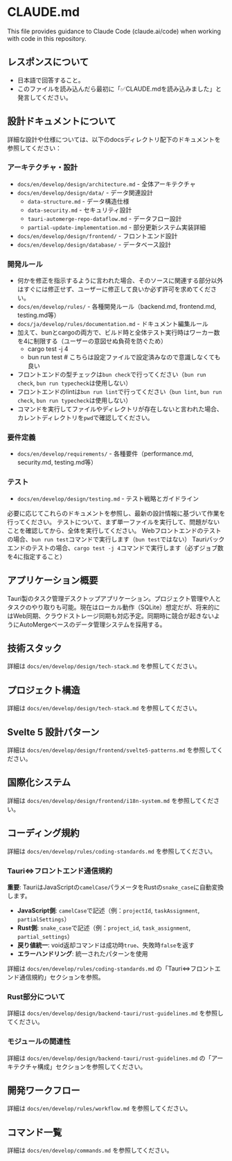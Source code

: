 # CLAUDE.md

This file provides guidance to Claude Code (claude.ai/code) when working with code in this repository.

## レスポンスについて

- 日本語で回答すること。
- このファイルを読み込んだら最初に「✅️CLAUDE.mdを読み込みました」と発言してください。

## 設計ドキュメントについて

詳細な設計や仕様については、以下のdocsディレクトリ配下のドキュメントを参照してください：

### アーキテクチャ・設計
- `docs/en/develop/design/architecture.md` - 全体アーキテクチャ
- `docs/en/develop/design/data/` - データ関連設計
  - `data-structure.md` - データ構造仕様
  - `data-security.md` - セキュリティ設計
  - `tauri-automerge-repo-dataflow.md` - データフロー設計
  - `partial-update-implementation.md` - 部分更新システム実装詳細
- `docs/en/develop/design/frontend/` - フロントエンド設計
- `docs/en/develop/design/database/` - データベース設計

### 開発ルール
- 何かを修正を指示するように言われた場合、そのソースに関連する部分以外はすぐには修正せず、ユーザーに修正して良いか必ず許可を求めてください。
- `docs/en/develop/rules/` - 各種開発ルール（backend.md, frontend.md, testing.md等）
- `docs/ja/develop/rules/documentation.md` - ドキュメント編集ルール
- 加えて、bunとcargoの両方で、ビルド時と全体テスト実行時はワーカー数を4に制限する（ユーザーの意図せぬ負荷を防ぐため）
  - cargo test -j 4
  - bun run test    # こちらは設定ファイルで設定済みなので意識しなくても良い
- フロントエンドの型チェックは`bun check`で行ってください（`bun run check`, `bun run typecheck`は使用しない）
- フロントエンドのlintは`bun run lint`で行ってください（`bun lint`, `bun run check`, `bun run typecheck`は使用しない）
- コマンドを実行してファイルやディレクトリが存在しないと言われた場合、カレントディレクトリを`pwd`で確認してください。

### 要件定義
- `docs/en/develop/requirements/` - 各種要件（performance.md, security.md, testing.md等）

### テスト
- `docs/en/develop/design/testing.md` - テスト戦略とガイドライン

必要に応じてこれらのドキュメントを参照し、最新の設計情報に基づいて作業を行ってください。
テストについて、まず単一ファイルを実行して、問題がないことを確認してから、全体を実行してください。
Webフロントエンドのテストの場合、`bun run test`コマンドで実行します（`bun test`ではない）
Tauriバックエンドのテストの場合、`cargo test -j 4`コマンドで実行します（必ずジョブ数を4に指定すること）

## アプリケーション概要

Tauri製のタスク管理デスクトップアプリケーション。プロジェクト管理や人とタスクのやり取りも可能。現在はローカル動作（SQLite）想定だが、将来的にはWeb同期、クラウドストレージ同期も対応予定。同期時に競合が起きないようにAutoMergeベースのデータ管理システムを採用する。

## 技術スタック

詳細は `docs/en/develop/design/tech-stack.md` を参照してください。

## プロジェクト構造

詳細は `docs/en/develop/design/tech-stack.md` を参照してください。

## Svelte 5 設計パターン

詳細は `docs/en/develop/design/frontend/svelte5-patterns.md` を参照してください。

## 国際化システム

詳細は `docs/en/develop/design/frontend/i18n-system.md` を参照してください。

## コーディング規約

詳細は `docs/en/develop/rules/coding-standards.md` を参照してください。

### Tauri⇔フロントエンド通信規約

**重要**: TauriはJavaScriptの`camelCase`パラメータをRustの`snake_case`に自動変換します。

- **JavaScript側**: `camelCase`で記述（例：`projectId`, `taskAssignment`, `partialSettings`）
- **Rust側**: `snake_case`で記述（例：`project_id`, `task_assignment`, `partial_settings`）
- **戻り値統一**: void返却コマンドは成功時`true`、失敗時`false`を返す
- **エラーハンドリング**: 統一されたパターンを使用

詳細は `docs/en/develop/rules/coding-standards.md` の「Tauri⇔フロントエンド通信規約」セクションを参照。

### Rust部分について

詳細は `docs/en/develop/design/backend-tauri/rust-guidelines.md` を参照してください。

### モジュールの関連性

詳細は `docs/en/develop/design/backend-tauri/rust-guidelines.md` の「アーキテクチャ構成」セクションを参照してください。

## 開発ワークフロー

詳細は `docs/en/develop/rules/workflow.md` を参照してください。

## コマンド一覧

詳細は `docs/en/develop/commands.md` を参照してください。
